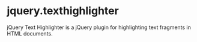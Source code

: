 jquery.texthighlighter
======================

jQuery Text Highlighter is a jQuery plugin for highlighting text fragments in HTML documents.